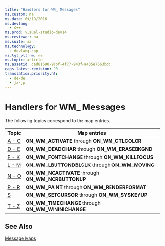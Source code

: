 ```yaml
---
title: "Handlers for WM_ Messages"
ms.custom: na
ms.date: 09/19/2016
ms.devlang: 
  - C++
ms.prod: visual-studio-dev14
ms.reviewer: na
ms.suite: na
ms.technology: 
  - devlang-cpp
ms.tgt_pltfrm: na
ms.topic: article
ms.assetid: cad81690-90bf-4f77-943f-a435e7563bdd
caps.latest.revision: 10
translation.priority.ht: 
  - de-de
  - ja-jp
---
```

# Handlers for WM_ Messages
The following topics correspond to the map entries.  
  
|Topic|Map entries|  
|-----------|-----------------|  
|[A - C](../vs140/WM_-Message-Handlers--A---C.md)|**ON_WM_ACTIVATE** through **ON_WM_CTLCOLOR**|  
|[D - E](../vs140/WM_-Message-Handlers--D---E.md)|**ON_WM_DEADCHAR** through **ON_WM_ERASEBKGND**|  
|[F - K](../vs140/WM_-Message-Handlers--F---K.md)|**ON_WM_FONTCHANGE** through **ON_WM_KILLFOCUS**|  
|[L - M](../vs140/WM_-Message-Handlers--L---M.md)|**ON_WM_LBUTTONDBLCLK** through **ON_WM_MOVING**|  
|[N - O](../vs140/WM_-Message-Handlers--N---O.md)|**ON_WM_NCACTIVATE** through **ON_WM_NCRBUTTONUP**|  
|[P - R](../vs140/WM_-Messages--P---R.md)|**ON_WM_PAINT** through **ON_WM_RENDERFORMAT**|  
|[S](../vs140/WM_-Messages--S.md)|**ON_WM_SETCURSOR** through **ON_WM_SYSKEYUP**|  
|[T - Z](../vs140/WM_-Messages--T---Z.md)|**ON_WM_TIMECHANGE** through **ON_WM_WININICHANGE**|  
  
## See Also  
 [Message Maps](../vs140/Message-Maps--MFC-.md)